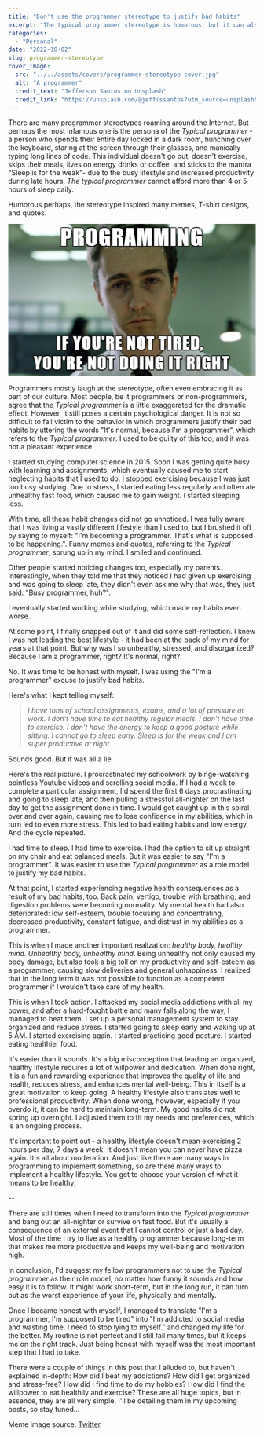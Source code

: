```yaml
---
title: "Don't use the programmer stereotype to justify bad habits"
excerpt: "The typical programmer stereotype is humorous, but it can also be used as a justification for bad habits. In my case, this sprung out of control until I could no longer take it and became honest with myself. The blog post details the beginning of my ongoing journey from a typical programmer to a healthy, productive programmer."
categories:
  - "Personal"
date: "2022-10-02"
slug: programmer-stereotype
cover_image:
  src: "../../assets/covers/programmer-stereotype-cover.jpg"
  alt: "A programmer"
  credit_text: "Jefferson Santos on Unsplash"
  credit_link: "https://unsplash.com/@jefflssantos?utm_source=unsplash&utm_medium=referral&utm_content=creditCopyText"
---
```


There are many programmer stereotypes roaming around the Internet. But perhaps the most infamous one is the persona of the _Typical programmer_ - a person who spends their entire day locked in a dark room, hunching over the keyboard, staring at the screen through their glasses, and manically typing long lines of code. This individual doesn't go out, doesn't exercise, skips their meals, lives on energy drinks or coffee, and sticks to the mantra "Sleep is for the weak"- due to the busy lifestyle and increased productivity during late hours, _The typical programmer_ cannot afford more than 4 or 5 hours of sleep daily.

Humorous perhaps, the stereotype inspired many memes, T-shirt designs, and quotes.

![The programmer stereotype meme](../../assets/images/programmer-stereotype/programmer-stereotype.png)

Programmers mostly laugh at the stereotype, often even embracing it as part of our
culture. Most people, be it programmers or non-programmers, agree that the _Typical
programmer_ is a little exaggerated for the dramatic effect. However, it still poses
a certain psychological danger. It is not so difficult to fall victim to the behavior
in which programmers justify their bad habits by uttering the words "It's normal,
because I'm a programmer", which refers to the _Typical programmer_. I used to be
guilty of this too, and it was not a pleasant experience.

I started studying computer science in 2015. Soon I was getting quite busy with learning and assignments, which eventually caused me to start neglecting habits that I used to do. I stopped exercising because I was just too busy studying. Due to stress, I started eating less regularly and often ate unhealthy fast food, which caused me to gain weight. I started sleeping less.

With time, all these habit changes did not go unnoticed. I was fully aware that I was living a vastly different lifestyle than I used to, but I brushed it off by saying to myself: "I'm becoming a programmer. That's what is supposed to be happening.". Funny memes and quotes, referring to the _Typical programmer_, sprung up in my mind. I smiled and continued.

Other people started noticing changes too, especially my parents. Interestingly, when they told me that they noticed I had given up exercising and was going to sleep late, they didn't even ask me why that was, they just said: "Busy programmer, huh?".

I eventually started working while studying, which made my habits even worse.

At some point, I finally snapped out of it and did some self-reflection. I knew I was not leading the best lifestyle - it had been at the back of my mind for years at that point. But why was I so unhealthy, stressed, and disorganized? Because I am a programmer, right? It's normal, right?

No. It was time to be honest with myself. I was using the "I'm a programmer" excuse to justify bad habits.

Here's what I kept telling myself:

> _I have tons of school assignments, exams, and a lot of pressure at work. I don't have time to eat healthy regular meals. I don't have time to exercise. I don't have the energy to keep a good posture while sitting. I cannot go to sleep early. Sleep is for the weak and I am super productive at night._

Sounds good. But it was all a lie.

Here's the real picture. I procrastinated my schoolwork by binge-watching pointless Youtube videos and scrolling social media. If I had a week to complete a particular assignment, I'd spend the first 6 days procrastinating and going to sleep late, and then pulling a stressful all-nighter on the last day to get the assignment done in time. I would get caught up in this spiral over and over again, causing me to lose confidence in my abilities, which in turn led to even more stress. This led to bad eating habits and low energy. And the cycle repeated.

I had time to sleep. I had time to exercise. I had the option to sit up straight on my chair and eat balanced meals. But it was easier to say "I'm a programmer". It was easier to use the _Typical programmer_ as a role model to justify my bad habits.

At that point, I started experiencing negative health consequences as a result of my bad habits, too. Back pain, vertigo, trouble with breathing, and digestion problems were becoming normality. My mental health had also deteriorated: low self-esteem, trouble focusing and concentrating, decreased productivity, constant fatigue, and distrust in my abilities as a programmer.

This is when I made another important realization: _healthy body, healthy mind. Unhealthy body, unhealthy mind_. Being unhealthy not only caused my body damage, but also took a big toll on my productivity and self-esteem as a programmer, causing slow deliveries and general unhappiness. I realized that in the long term it was not possible to function as a competent programmer if I wouldn't take care of my health.

This is when I took action. I attacked my social media addictions with all my power, and after a hard-fought battle and many falls along the way, I managed to beat them. I set up a personal management system to stay organized and reduce stress. I started going to sleep early and waking up at 5 AM. I started exercising again. I started practicing good posture. I started eating healthier food.

It's easier than it sounds. It's a big misconception that leading an organized, healthy lifestyle requires a lot of willpower and dedication. When done right, it is a fun and rewarding experience that improves the quality of life and health, reduces stress, and enhances mental well-being. This in itself is a great motivation to keep going. A healthy lifestyle also translates well to professional productivity. When done wrong, however, especially if you overdo it, it can be hard to maintain long-term. My good habits did not spring up overnight. I adjusted them to fit my needs and preferences, which is an ongoing process.

It's important to point out - a healthy lifestyle doesn't mean exercising 2 hours per day, 7 days a week. It doesn't mean you can never have pizza again. It's all about moderation. And just like there are many ways in programming to implement something, so are there many ways to implement a healthy lifestyle. You get to choose your version of what it means to be healthy.

--

There are still times when I need to transform into the _Typical programmer_ and bang out an all-nighter or survive on fast food. But it's usually a consequence of an external event that I cannot control or just a bad day. Most of the time I try to live as a healthy programmer because long-term that makes me more productive and keeps my well-being and motivation high.

In conclusion, I'd suggest my fellow programmers not to use the _Typical programmer_ as their role model, no matter how funny it sounds and how easy it is to follow. It might work short-term, but in the long run, it can turn out as the worst experience of your life, physically and mentally.

Once I became honest with myself, I managed to translate "I'm a programmer, I'm supposed to be tired" into "I'm addicted to social media and wasting time. I need to stop lying to myself." and changed my life for the better. My routine is not perfect and I still fail many times, but it keeps me on the right track. Just being honest with myself was the most important step that I had to take.

There were a couple of things in this post that I alluded to, but haven't explained in-depth: How did I beat my addictions? How did I get organized and stress-free? How did I find time to do my hobbies? How did I find the willpower to eat healthily and exercise? These are all huge topics, but in essence, they are all very simple. I'll be detailing them in my upcoming posts, so stay tuned...

Meme image source: [Twitter](https://twitter.com/sekolahkoding/status/681242501693464576?lang=cs)
